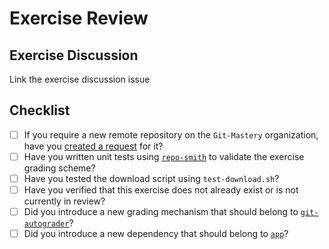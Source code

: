 # Exercise Review

## Exercise Discussion

Link the exercise discussion issue

## Checklist

- [ ] If you require a new remote repository on the `Git-Mastery` organization, have you [created a request](https://github.com/git-mastery/exercises/issues/new?template=request_exercise_repository.md) for it?
- [ ] Have you written unit tests using [`repo-smith`](https://github.com/git-mastery/repo-smith) to validate the exercise grading scheme?
- [ ] Have you tested the download script using `test-download.sh`?
- [ ] Have you verified that this exercise does not already exist or is not currently in review?
- [ ] Did you introduce a new grading mechanism that should belong to [`git-autograder`](https://github.com/git-mastery/git-autograder)?
- [ ] Did you introduce a new dependency that should belong to [`app`](https://github.com/git-mastery/app)?

